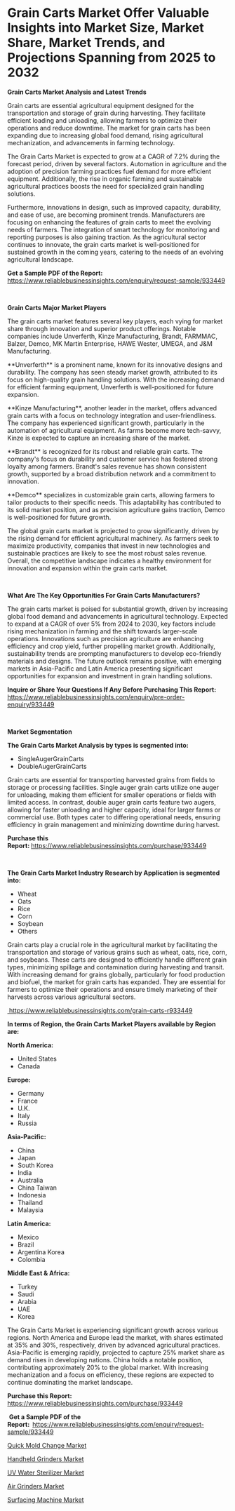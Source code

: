 <p><h1>Grain Carts Market Offer Valuable Insights into Market Size, Market Share, Market Trends, and Projections Spanning from 2025 to 2032</h1></p><p><strong>Grain Carts Market Analysis and Latest Trends</strong></p>
<p><p>Grain carts are essential agricultural equipment designed for the transportation and storage of grain during harvesting. They facilitate efficient loading and unloading, allowing farmers to optimize their operations and reduce downtime. The market for grain carts has been expanding due to increasing global food demand, rising agricultural mechanization, and advancements in farming technology. </p><p>The Grain Carts Market is expected to grow at a CAGR of 7.2% during the forecast period, driven by several factors. Automation in agriculture and the adoption of precision farming practices fuel demand for more efficient equipment. Additionally, the rise in organic farming and sustainable agricultural practices boosts the need for specialized grain handling solutions. </p><p>Furthermore, innovations in design, such as improved capacity, durability, and ease of use, are becoming prominent trends. Manufacturers are focusing on enhancing the features of grain carts to meet the evolving needs of farmers. The integration of smart technology for monitoring and reporting purposes is also gaining traction. As the agricultural sector continues to innovate, the grain carts market is well-positioned for sustained growth in the coming years, catering to the needs of an evolving agricultural landscape.</p></p>
<p><strong>Get a Sample PDF of the Report:&nbsp;</strong> <a href="https://www.reliablebusinessinsights.com/enquiry/request-sample/933449?utm_campaign=1837&utm_medium=2&utm_source=Github&utm_content=ia&utm_term=23022025&utm_id=grain-carts">https://www.reliablebusinessinsights.com/enquiry/request-sample/933449</a></p>
<p>&nbsp;</p>
<p><strong>Grain Carts Major Market Players</strong></p>
<p><p>The grain carts market features several key players, each vying for market share through innovation and superior product offerings. Notable companies include Unverferth, Kinze Manufacturing, Brandt, FARMMAC, Balzer, Demco, MK Martin Enterprise, HAWE Wester, UMEGA, and J&M Manufacturing.</p><p>**Unverferth** is a prominent name, known for its innovative designs and durability. The company has seen steady market growth, attributed to its focus on high-quality grain handling solutions. With the increasing demand for efficient farming equipment, Unverferth is well-positioned for future expansion.</p><p>**Kinze Manufacturing**, another leader in the market, offers advanced grain carts with a focus on technology integration and user-friendliness. The company has experienced significant growth, particularly in the automation of agricultural equipment. As farms become more tech-savvy, Kinze is expected to capture an increasing share of the market.</p><p>**Brandt** is recognized for its robust and reliable grain carts. The company's focus on durability and customer service has fostered strong loyalty among farmers. Brandt's sales revenue has shown consistent growth, supported by a broad distribution network and a commitment to innovation.</p><p>**Demco** specializes in customizable grain carts, allowing farmers to tailor products to their specific needs. This adaptability has contributed to its solid market position, and as precision agriculture gains traction, Demco is well-positioned for future growth.</p><p>The global grain carts market is projected to grow significantly, driven by the rising demand for efficient agricultural machinery. As farmers seek to maximize productivity, companies that invest in new technologies and sustainable practices are likely to see the most robust sales revenue. Overall, the competitive landscape indicates a healthy environment for innovation and expansion within the grain carts market.</p></p>
<p>&nbsp;</p>
<p><strong>What Are The Key Opportunities For Grain Carts Manufacturers?</strong></p>
<p><p>The grain carts market is poised for substantial growth, driven by increasing global food demand and advancements in agricultural technology. Expected to expand at a CAGR of over 5% from 2024 to 2030, key factors include rising mechanization in farming and the shift towards larger-scale operations. Innovations such as precision agriculture are enhancing efficiency and crop yield, further propelling market growth. Additionally, sustainability trends are prompting manufacturers to develop eco-friendly materials and designs. The future outlook remains positive, with emerging markets in Asia-Pacific and Latin America presenting significant opportunities for expansion and investment in grain handling solutions.</p></p>
<p><strong>Inquire or Share Your Questions If Any Before Purchasing This Report:</strong> <a href="https://www.reliablebusinessinsights.com/enquiry/pre-order-enquiry/933449?utm_campaign=1837&utm_medium=2&utm_source=Github&utm_content=ia&utm_term=23022025&utm_id=grain-carts">https://www.reliablebusinessinsights.com/enquiry/pre-order-enquiry/933449</a></p>
<p>&nbsp;</p>
<p><strong>Market Segmentation</strong></p>
<p><strong>The Grain Carts Market Analysis by types is segmented into:</strong></p>
<p><ul><li>SingleAugerGrainCarts</li><li>DoubleAugerGrainCarts</li></ul></p>
<p><p>Grain carts are essential for transporting harvested grains from fields to storage or processing facilities. Single auger grain carts utilize one auger for unloading, making them efficient for smaller operations or fields with limited access. In contrast, double auger grain carts feature two augers, allowing for faster unloading and higher capacity, ideal for larger farms or commercial use. Both types cater to differing operational needs, ensuring efficiency in grain management and minimizing downtime during harvest.</p></p>
<p><strong>Purchase this Report:&nbsp;</strong><a href="https://www.reliablebusinessinsights.com/purchase/933449?utm_campaign=1837&utm_medium=2&utm_source=Github&utm_content=ia&utm_term=23022025&utm_id=grain-carts">https://www.reliablebusinessinsights.com/purchase/933449</a></p>
<p>&nbsp;</p>
<p><strong>The Grain Carts Market Industry Research by Application is segmented into:</strong></p>
<p><ul><li>Wheat</li><li>Oats</li><li>Rice</li><li>Corn</li><li>Soybean</li><li>Others</li></ul></p>
<p><p>Grain carts play a crucial role in the agricultural market by facilitating the transportation and storage of various grains such as wheat, oats, rice, corn, and soybeans. These carts are designed to efficiently handle different grain types, minimizing spillage and contamination during harvesting and transit. With increasing demand for grains globally, particularly for food production and biofuel, the market for grain carts has expanded. They are essential for farmers to optimize their operations and ensure timely marketing of their harvests across various agricultural sectors.</p></p>
<p><a href="https://www.reliablebusinessinsights.com/grain-carts-r933449?utm_campaign=1837&utm_medium=2&utm_source=Github&utm_content=ia&utm_term=23022025&utm_id=grain-carts">&nbsp;https://www.reliablebusinessinsights.com/grain-carts-r933449</a></p>
<p><strong>In terms of Region, the Grain Carts Market Players available by Region are:</strong></p>
<p>
    <p> <strong> North America: </strong>
        <ul>
            <li>United States</li>
            <li>Canada</li>
        </ul>
        </p> 
    <p> <strong> Europe: </strong>
        <ul>
            <li>Germany</li>
            <li>France</li>
            <li>U.K.</li>
            <li>Italy</li>
            <li>Russia</li>
        </ul>
        </p> 
    <p> <strong> Asia-Pacific: </strong>
        <ul>
            <li>China</li>
            <li>Japan</li>
            <li>South Korea</li>
            <li>India</li>
            <li>Australia</li>
            <li>China Taiwan</li>
            <li>Indonesia</li>
            <li>Thailand</li>
            <li>Malaysia</li>
        </ul>
        </p> 
    <p> <strong> Latin America: </strong>
        <ul>
            <li>Mexico</li>
            <li>Brazil</li>
            <li>Argentina Korea</li>
            <li>Colombia</li>
        </ul>
        </p> 
    <p> <strong> Middle East & Africa: </strong>
        <ul>
            <li>Turkey</li>
            <li>Saudi</li>
            <li>Arabia</li>
            <li>UAE</li>
            <li>Korea</li>
        </ul>
    </p>
    </p>
<p><p>The Grain Carts Market is experiencing significant growth across various regions. North America and Europe lead the market, with shares estimated at 35% and 30%, respectively, driven by advanced agricultural practices. Asia-Pacific is emerging rapidly, projected to capture 25% market share as demand rises in developing nations. China holds a notable position, contributing approximately 20% to the global market. With increasing mechanization and a focus on efficiency, these regions are expected to continue dominating the market landscape.</p></p>
<p><strong>Purchase this Report: </strong><a href="https://www.reliablebusinessinsights.com/purchase/933449?utm_campaign=1837&utm_medium=2&utm_source=Github&utm_content=ia&utm_term=23022025&utm_id=grain-carts">https://www.reliablebusinessinsights.com/purchase/933449</a></p>
<p>&nbsp;<strong>Get a Sample PDF of the Report:&nbsp;&nbsp;</strong><a href="https://www.reliablebusinessinsights.com/enquiry/request-sample/933449?utm_campaign=1837&utm_medium=2&utm_source=Github&utm_content=ia&utm_term=23022025&utm_id=grain-carts">https://www.reliablebusinessinsights.com/enquiry/request-sample/933449</a></p>
<p><strong></strong></p>
<p><p><a href="https://github.com/adelanwkadua/Market-Research-Report-List-1/blob/main/quick-mold-change-market.md?utm_campaign=1837&utm_medium=2&utm_source=Github&utm_content=ia&utm_term=23022025&utm_id=grain-carts">Quick Mold Change Market</a></p><p><a href="https://github.com/abidomamen/Market-Research-Report-List-1/blob/main/handheld-grinders-market.md?utm_campaign=1837&utm_medium=2&utm_source=Github&utm_content=ia&utm_term=23022025&utm_id=grain-carts">Handheld Grinders Market</a></p><p><a href="https://github.com/mharielmesa/Market-Research-Report-List-5/blob/main/uv-water-sterilizer-market.md?utm_campaign=1837&utm_medium=2&utm_source=Github&utm_content=ia&utm_term=23022025&utm_id=grain-carts">UV Water Sterilizer Market</a></p><p><a href="https://github.com/maimenamdar/Market-Research-Report-List-1/blob/main/air-grinders-market.md?utm_campaign=1837&utm_medium=2&utm_source=Github&utm_content=ia&utm_term=23022025&utm_id=grain-carts">Air Grinders Market</a></p><p><a href="https://github.com/mokeleveisel/Market-Research-Report-List-1/blob/main/surfacing-machine-market.md?utm_campaign=1837&utm_medium=2&utm_source=Github&utm_content=ia&utm_term=23022025&utm_id=grain-carts">Surfacing Machine Market</a></p></p>